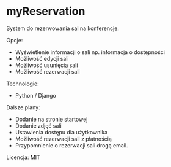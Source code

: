 # myReservation

System do rezerwowania sal na konferencje.

Opcje:
- Wyświetlenie informacji o sali np. informacja o dostępności
- Możliwość edycji sali
- Możliwość usunięcia sali
- Możliwość rezerwacji sali

Technologie:
- Python / Django

Dalsze plany:
- Dodanie na stronie startowej
- Dodanie zdjęć sali
- Ustawienia dostępu dla użytkownika
- Możliwość rezerwacji sali z płatnością
- Przypomnienie o rezerwacji sali drogą email.

Licencja:
MIT
